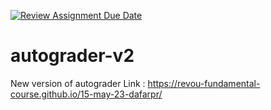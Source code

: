[![Review Assignment Due Date](https://classroom.github.com/assets/deadline-readme-button-24ddc0f5d75046c5622901739e7c5dd533143b0c8e959d652212380cedb1ea36.svg)](https://classroom.github.com/a/8DBNpxcv)
# autograder-v2
New version of autograder
Link : https://revou-fundamental-course.github.io/15-may-23-dafarpr/
